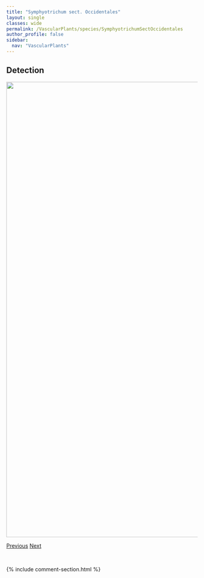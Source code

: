 ```yaml
---
title: "Symphyotrichum sect. Occidentales"
layout: single
classes: wide
permalink: /VascularPlants/species/SymphyotrichumSectOccidentales
author_profile: false
sidebar:
  nav: "VascularPlants"
---
```


<h2>Detection</h2>

<a href="https://drive.google.com/uc?export=view&id=13BCcX4aQC-FI64TkwFbnAiLtJuABYIvG">
<img src="https://drive.google.com/uc?export=view&id=13BCcX4aQC-FI64TkwFbnAiLtJuABYIvG" height = "1200" width = "800">
</a>


<a href="/DevelopmentWebsite/VascularPlants/species/SymphyotrichumPuniceum" class="pagination--pager" title="Purple Stemmed Aster">Previous</a> <a href="/DevelopmentWebsite/VascularPlants/species/Syringa" class="pagination--pager" title="Syringa">Next</a>

<p>&nbsp;</p>

{% include comment-section.html %}
